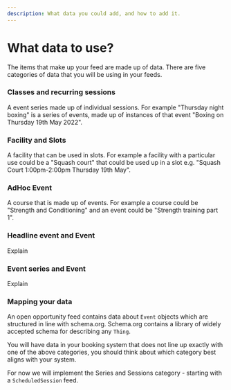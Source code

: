 ```yaml
---
description: What data you could add, and how to add it.
---
```


# What data to use?

The items that make up your feed are made up of data. There are five categories of data that you will be using in your feeds.

### Classes and recurring sessions

A event series made up of individual sessions. For example "Thursday night boxing" is a series of events, made up of instances of that event "Boxing on Thursday 19th May 2022".

### Facility and Slots

A facility that can be used in slots. For example a facility with a particular use could be a "Squash court" that could be used up in a slot e.g. "Squash Court 1:00pm-2:00pm Thursday 19th May".

### AdHoc Event

A course that is made up of events. For example a course could be "Strength and Conditioning" and an event could be "Strength training part 1".

### Headline event and Event

Explain

### Event series and Event

Explain

### Mapping your data

An open opportunity feed contains data about `Event` objects which are structured in line with schema.org. Schema.org contains a library of widely accepted schema for describing any `Thing`.&#x20;

You will have data in your booking system that does not line up exactly with one of the above categories, you should think about which category best aligns with your system.&#x20;

For now we will implement the Series and Sessions category - starting with a `ScheduledSession` feed.&#x20;

